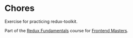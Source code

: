# Chores

Exercise for practicing redux-toolkit.

Part of the [Redux Fundamentals](https://stevekinney.github.io/redux-fundamentals) course for [Frontend Masters](https://frontendmasters.com).
